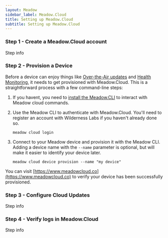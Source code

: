 ```yaml
---
layout: Meadow
sidebar_label: Meadow.Cloud
title: Setting up Meadow.Cloud
subtitle: Setting up Meadow.Cloud
---
```


### Step 1 - Create a Meadow.Cloud account

Step info

### Step 2 - Provision a Device

Before a device can enjoy things like [Over-the-Air updates](../../Meadow.Cloud/OtA_Updates/index.md) and [Health Monitoring](../../Meadow.Cloud/Health_Monitoring/index.md), it needs to get provisioned with Meadow.Cloud. This is a straightforward process with a few command-line steps:

1. If you havent, you need to [install the Meadow.CLI](../Meadow.CLI/index.md) to interact with Meadow cloud commands.

1. Use the Meadow CLI to authenticate with Meadow.Cloud. You'll need to register an account with Wilderness Labs if you haven't already done so.

    ```console
    meadow cloud login
    ```

1. Connect to your Meadow device and provision it with the Meadow CLI. Adding a device name with the `--name` parameter is optional, but will make it easier to identify your device later.

    ```console
    meadow cloud device provision --name "my device"
    ```

You can visit [https://www.meadowcloud.co](https://www.meadowcloud.co) to verify your device has been successfully provisioned.

### Step 3 - Configure Cloud Updates

Step info

### Step 4 - Verify logs in Meadow.Cloud

Step info
